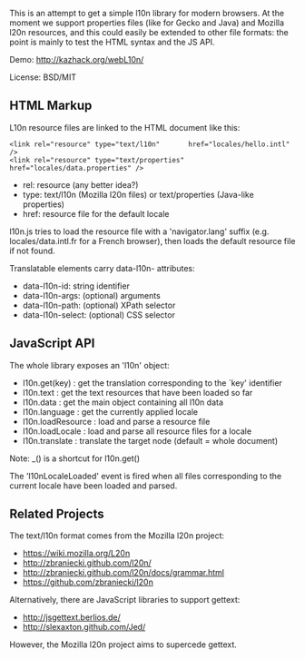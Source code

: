 This is an attempt to get a simple l10n library for modern browsers.
At the moment we support properties files (like for Gecko and Java) and Mozilla
l20n resources, and this could easily be extended to other file formats:
the point is mainly to test the HTML syntax and the JS API.

Demo: http://kazhack.org/webL10n/

License: BSD/MIT

HTML Markup
-----------

L10n resource files are linked to the HTML document like this:

    <link rel="resource" type="text/l10n"       href="locales/hello.intl" />
    <link rel="resource" type="text/properties" href="locales/data.properties" />

* rel: resource (any better idea?)
* type: text/l10n (Mozilla l20n files) or text/properties (Java-like properties)
* href: resource file for the default locale

l10n.js tries to load the resource file with a 'navigator.lang' suffix
(e.g. locales/data.intl.fr for a French browser), then loads the default
resource file if not found.

Translatable elements carry data-l10n- attributes:

* data-l10n-id: string identifier
* data-l10n-args: (optional) arguments
* data-l10n-path: (optional) XPath selector
* data-l10n-select: (optional) CSS selector

JavaScript API
--------------

The whole library exposes an 'l10n' object:

* l10n.get(key) : get the translation corresponding to the `key' identifier
* l10n.text     : get the text resources that have been loaded so far
* l10n.data     : get the main object containing all l10n data
* l10n.language : get the currently applied locale
* l10n.loadResource  : load and parse a resource file
* l10n.loadLocale    : load and parse all resource files for a locale
* l10n.translate     : translate the target node (default = whole document)

Note: _() is a shortcut for l10n.get()

The 'l10nLocaleLoaded' event is fired when all files corresponding to the
current locale have been loaded and parsed.

Related Projects
----------------

The text/l10n format comes from the Mozilla l20n project:

* https://wiki.mozilla.org/L20n
* http://zbraniecki.github.com/l20n/
* http://zbraniecki.github.com/l20n/docs/grammar.html
* https://github.com/zbraniecki/l20n

Alternatively, there are JavaScript libraries to support gettext:

* http://jsgettext.berlios.de/
* http://slexaxton.github.com/Jed/

However, the Mozilla l20n project aims to supercede gettext.

